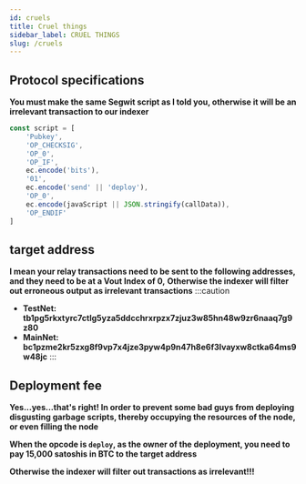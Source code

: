```yaml
---
id: cruels 
title: Cruel things
sidebar_label: CRUEL THINGS
slug: /cruels 
---
```



## Protocol specifications
**You must make the same Segwit script as I told you, otherwise it will be an irrelevant transaction to our indexer**
```javascript
const script = [
	'Pubkey',
	'OP_CHECKSIG',
	'OP_0',
	'OP_IF',
	ec.encode('bits'),
	'01',
	ec.encode('send' || 'deploy'),
	'OP_0',
	ec.encode(javaScript || JSON.stringify(callData)),
	'OP_ENDIF'
]
```

## target address
**I mean your relay transactions need to be sent to the following addresses, and they need to be at a Vout Index of 0,**
**Otherwise the indexer will filter out erroneous output as irrelevant transactions**
:::caution
- **TestNet: tb1pg5rkxtyrc7ctlg5yza5ddcchrxrpzx7zjuz3w85hn48w9zr6naaq7g9z80**
- **MainNet: bc1pzme2kr5zxg8f9vp7x4jze3pyw4p9n47h8e6f3lvayxw8ctka64ms9w48jc**
:::

## Deployment fee
**Yes...yes...that's right! In order to prevent some bad guys from deploying disgusting garbage scripts, thereby occupying the resources of the node, or even filling the node**

**When the opcode is ``deploy``, as the owner of the deployment, you need to pay 15,000 satoshis in BTC to the target address**

**Otherwise the indexer will filter out transactions as irrelevant!!!**